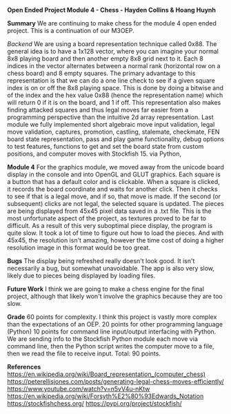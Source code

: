 **Open Ended Project Module 4 - Chess - Hayden Collins & Hoang Huynh**

**Summary**
We are continuing to make chess for the module 4 open ended project. This is a continuation of our M3OEP. 

*Backend*
We are using a board representation technique called 0x88. The general idea is to have 
a 1x128 vector, where you can imagine your normal 8x8 playing board and then another empty 8x8 grid next to it. Each 8 indices in the 
vector alternates between a normal rank (horizontal row on a chess board) and 8 empty squares. The primary advantage to this representation
is that we can do a one line check to see if a given square index is on or off the 8x8 playing space. This is done by doing a bitwise 
and of the index and the hex value 0x88 (hence the representation name) which will return 0 if it is on the board, and 1 if off. This
representation also makes finding attacked squares and thus legal moves far easier from a programming perspective than the intuitive 
2d array representation. 
Last module we fully implemented short algebraic move input validation, legal move validation, 
captures, promotion, castling, stalemate, checkmate, FEN board state representation, pass and play game functionality, debug options to test features, 
functions to get and set the board state from custom positions, and computer moves with Stockfish 15.
via Python,

**Module 4**
For the graphics module, we moved away from the unicode board display in the console and into OpenGL and GLUT graphics. Each square is a button that has a
default color and is clickable. When a square is clicked, it records the board coordinate and waits for another click. Then it checks to see if that is a legal move, and if so, that move is made. If the second (or subsequent) clicks are not legal, the selected square is updated. The pieces are being displayed from 45x45 pixel data saved in a .txt file. This is the most unfortunate aspect of the project, as textures proved to be far to difficult. As a result of this very suboptimal piece display, the program is quite slow. It took a lot of time to figure out how to load the pieces. And with 45x45, the resolution isn't amazing, however the time cost of doing a higher resolution image in this format would be too great. 

**Bugs**
The display being refreshed really doesn't look good. It isn't necessarily a bug, but somewhat unavoidable. The app is also very slow, likely due to pieces
being displayed by loading files. 

**Future Work**
I think we are going to make a chess engine for the final project, although that likely won't involve the graphics because they are too slow. 

**Grade**
60 points for complexity. I think this project is vastly more complex than the expectations of an OEP. 
20 points for other programming language (Python)
10 points for command line input/output interfacing with Python. We are sending info to the Stockfish Python module each move via command line, 
then the Python script writes the computer move to a file, then we read the file to receive input. 
Total: 90 points. 

**References**
https://en.wikipedia.org/wiki/Board_representation_(computer_chess)
https://peterellisjones.com/posts/generating-legal-chess-moves-efficiently/
https://www.youtube.com/watch?v=n5vV4u-nKtw
https://en.wikipedia.org/wiki/Forsyth%E2%80%93Edwards_Notation
https://stockfishchess.org/
https://pypi.org/project/stockfish/
